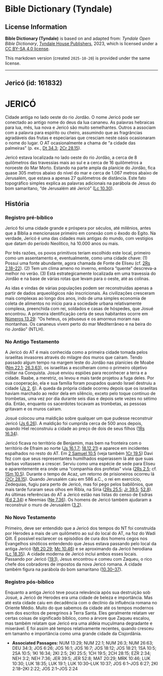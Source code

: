 # Bible Dictionary (Tyndale)

## License Information

**Bible Dictionary (Tyndale)** is based on and adapted from: _Tyndale Open Bible Dictionary_, [Tyndale House Publishers](https://tyndaleopenresources.com/), 2023, which is licensed under a [CC BY-SA 4.0 license](https://creativecommons.org/licenses/by-sa/4.0/legalcode.en).

This markdown version (created `2025-10-20`) is provided under the same license.



--------------------------------

## Jericó (id: 161832)

JERICÓ
======

Cidade antiga no lado oeste do rio Jordão. O nome Jericó pode ser conectado ao antigo nome do deus da lua cananeu. As palavras hebraicas para lua, mês, lua nova e Jericó são muito semelhantes. Outros a associam com a palavra para espírito ou cheiro, assumindo que as fragrâncias agradáveis das frutas e especiarias que cresciam neste oásis ocasionaram o nome do lugar. O AT ocasionalmente a chama de “a cidade das palmeiras” (p. ex., [Dt 34\.3](https://ref.ly/Deut34:3); [2Cr 28\.15](https://ref.ly/2Chr28:15)).

Jericó estava localizada no lado oeste do rio Jordão, a cerca de 8 quilômetros das travessias mais ao sul e a cerca de 16 quilômetros a noroeste do Mar Morto. Estando na parte ampla da planície do Jordão, fica quase 305 metros abaixo do nível do mar e cerca de 1\.067 metros abaixo de Jerusalém, que estava a apenas 27 quilômetros de distância. Este fato topográfico simples explica as palavras adicionais na parábola de Jesus do bom samaritano, “de Jerusalém até Jericó” ([Lc 10\.30](https://ref.ly/Luke10:30)).

História
--------

### Registro pré\-bíblico

Jericó foi uma cidade grande e próspera por séculos, até milênios, antes que a Bíblia a mencionasse primeiro em conexão com o êxodo do Egito. Na verdade, Jericó é uma das cidades mais antigas do mundo, com vestígios que datam do período Neolítico, há 10\.000 anos ou mais.

Por três razões, os povos primitivos teriam escolhido este local, primeiro como um assentamento e, eventualmente, como uma cidade chave: (1\) Possui uma fonte abundante, agora chamada de Fonte de Eliseu (cf. [2Rs 2\.18–22](https://ref.ly/2Kgs2:18-2Kgs2:22)). (2\) Tem um clima ameno no inverno, embora “quente” descreva\-a melhor no verão. (3\) Está estrategicamente localizada em uma travessia do Jordão e na base de várias rotas que levam para o oeste, até as colinas.

As idas e vindas de várias populações podem ser reconstruídas apenas a partir de dados arqueológicos não inscricionais. As civilizações cresceram mais complexas ao longo dos anos, indo de uma simples economia de coleta de alimentos no início para a sociedade urbana relativamente complexa, preenchida com rei, soldados e casas de hóspedes, que Josué encontrou. A primeira identificação certa de seus habitantes ocorre em [Números 13\.29](https://ref.ly/Num13:29): “Os heteus, os jebuseus e os amorreus moram nas montanhas. Os cananeus vivem perto do mar Mediterrâneo e na beira do rio Jordão” (NTLH).

### No Antigo Testamento

A Jericó do AT é mais conhecida como a primeira cidade tomada pelos israelitas invasores através do milagre dos muros que caíram. Tendo passado algum tempo na margem leste do Jordão nas planícies de Moabe ([Nm 22\.1](https://ref.ly/Num22:1); [26\.3,63](https://ref.ly/Num26:3)), os israelitas a escolheram como o primeiro objetivo militar na Conquista. Josué enviou espiões para reconhecer a terra e a cidade. Raabe, a meretriz, os levou e mais tarde projetou a fuga deles. Por sua cooperação, ela e sua família foram poupados quando Israel destruiu a cidade ([Js 2](https://ref.ly/Josh2:1-Josh2:24), [6](https://ref.ly/Josh6:1-Josh6:27)). A queda da própria cidade ocorreu depois que os israelitas haviam marchado ao redor dela em silêncio, exceto pelo toque contínuo de trombetas, uma vez por dia durante seis dias e depois sete vezes no sétimo dia. Então, enquanto os sacerdotes tocavam as trombetas, as pessoas gritavam e os muros caíram.

Josué colocou uma maldição sobre qualquer um que pudesse reconstruir Jericó ([Js 6\.26](https://ref.ly/Josh6:26)). A maldição foi cumprida cerca de 500 anos depois, quando Hiel reconstruiu a cidade ao preço de dois de seus filhos ([1Rs 16\.34](https://ref.ly/1Kgs16:34)).

Jericó ficava no território de Benjamim, mas bem na fronteira com o território de Efraim ao norte ([Js 16\.1,7](https://ref.ly/Josh16:1); [18\.12,21](https://ref.ly/Josh18:12)) e aparece em incidentes espalhados no resto do AT. Em [2 Samuel 10\.5](https://ref.ly/2Sam10:5) (veja também [1Cr 19\.5](https://ref.ly/1Chr19:5)) Davi fez com que seus representantes humilhados esperassem lá até que suas barbas voltassem a crescer. Serviu como uma espécie de sede para Eliseu e aparentemente era onde uma “companhia dos profetas” vivia ([2Rs 2\.5](https://ref.ly/2Kgs2:5); cf. [1Sm 10\.5](https://ref.ly/1Sam10:5)). Durante o tempo de Acaz, um retorno de prisioneiros ocorreu lá ([2Cr 28\.15](https://ref.ly/2Chr28:15)). Quando Jerusalém caiu em 586 a.C., o rei em exercício, Zedequias, fugiu para perto de Jericó, mas foi pego pelos babilônios, que mais tarde furaram seus olhos em Ribla, na Síria ([2Rs 25\.5](https://ref.ly/2Kgs25:5); [Jr 39\.5](https://ref.ly/Jer39:5); [52\.8](https://ref.ly/Jer52:8)). As últimas referências do AT a Jericó estão nas listas do censo de Esdras ([Ed 2\.34](https://ref.ly/Ezra2:34)) e Neemias ([Ne 7\.36](https://ref.ly/Neh7:36)). Os homens de Jericó também ajudaram a reconstruir o muro de Jerusalém ([3\.2](https://ref.ly/Neh3:2)).

### No Novo Testamento

Primeiro, deve ser entendido que a Jericó dos tempos do NT foi construída por Herodes a mais de um quilômetro ao sul do local do AT, na foz do Wadi Qilt. É possível esclarecer os episódios de cura dos homens cegos nos Evangelhos sinóticos entendendo que Jesus estava passando pelo local da antiga Jericó ([Mt 20\.29](https://ref.ly/Matt20:29); [Mc 10\.46](https://ref.ly/Mark10:46)) e se aproximando da Jericó herodiana ([Lc 18\.35](https://ref.ly/Luke18:35)). A cidade moderna de Jericó inclui ambos esses locais. Passando por Jericó ([19\.1](https://ref.ly/Luke19:1)), Jesus encontrou e comeu com Zaqueu, o rico chefe dos cobradores de impostos da nova Jericó romana. A cidade também figura na parábola do bom samaritano ([10\.30–37](https://ref.ly/Luke10:30-Luke10:37)).

### Registro pós\-bíblico

Enquanto a antiga Jericó teve pouca relevância após sua destruição sob Josué, a Jericó de Herodes era uma cidade de beleza e importância. Mas até esta cidade caiu em decadência com o declínio da influência romana no Oriente Médio. Muito do que sabemos da cidade até os tempos modernos vem dos escritos de peregrinos à Terra Santa. Eles geralmente relatam ver certas coisas de significado bíblico, como a árvore que Zaqueu escalou, mas também relatam que Jericó era uma aldeia muçulmana degradante e miserável. E foi assim até tempos relativamente recentes, quando cresceu em tamanho e importância como uma grande cidade da Cisjordânia.

* **Associated Passages:** NUM 13:29; NUM 22:1; NUM 26:3; NUM 26:63; DEU 34:3; JOS 6:26; JOS 16:1; JOS 16:7; JOS 18:12; JOS 18:21; 1SA 10:5; 2SA 10:5; 1KI 16:34; 2KI 2:5; 2KI 25:5; 1CH 19:5; 2CH 28:15; EZR 2:34; NEH 3:2; NEH 7:36; JER 39:5; JER 52:8; MAT 20:29; MRK 10:46; LUK 10:30; LUK 18:35; LUK 19:1; LUK 10:30–LUK 10:37; JOS 6:1–JOS 6:27; 2KI 2:18–2KI 2:22; JOS 2:1–JOS 2:24


